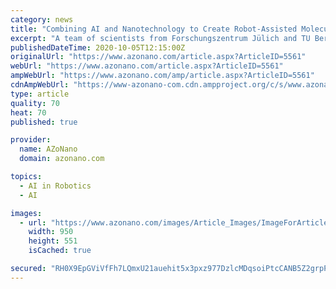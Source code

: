 ```yaml
---
category: news
title: "Combining AI and Nanotechnology to Create Robot-Assisted Molecular Manipulation"
excerpt: "A team of scientists from Forschungszentrum Jülich and TU Berlin is working on a project to create an autonomous artificial intelligence system with the ability to pick up and move individual molecules."
publishedDateTime: 2020-10-05T12:15:00Z
originalUrl: "https://www.azonano.com/article.aspx?ArticleID=5561"
webUrl: "https://www.azonano.com/article.aspx?ArticleID=5561"
ampWebUrl: "https://www.azonano.com/amp/article.aspx?ArticleID=5561"
cdnAmpWebUrl: "https://www-azonano-com.cdn.ampproject.org/c/s/www.azonano.com/amp/article.aspx?ArticleID=5561"
type: article
quality: 70
heat: 70
published: true

provider:
  name: AZoNano
  domain: azonano.com

topics:
  - AI in Robotics
  - AI

images:
  - url: "https://www.azonano.com/images/Article_Images/ImageForArticle_5561_16018955172079789.png"
    width: 950
    height: 551
    isCached: true

secured: "RH0X9EpGViVfFh7LQmxU21auehit5x3pxz977DzlcMDqsoiPtcCANB5Z2grpPaOuyuOYBPtfCmrXSx2H8bTgHNZdysRAIRR58bv8fWywEQG9MAR0Cunb7OeeDYM5eBjObk3LQsBvPaF83B4rs2GWt66KRuLrOggDn54YzXU8jgNsgualKmIcYh98mtFyrzSR669vyW9qDkoC4s6JthH2nvGH2u7jI4s9B4skOA/5VOF8E+OBNqh5x3IOXkW2b6NC131lhpDIYnUv76d+bWv7lUhwDkwAnHtFrbAWZ8CytS+nerIYS5E0PUqGnPMpHue7HUmtTf0Ql1ulJ7OpQ8WAAPxNACdPCxlnp5ByT2kJxx8=;v50bKgU5Fmq/R3K3Hxu37A=="
---
```


